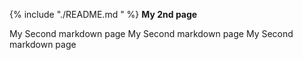 {% include "./README.md " %}
**My 2nd page**

My Second markdown page
My Second markdown page
My Second markdown page

